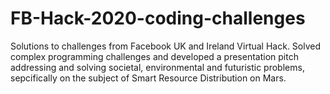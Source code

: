 # FB-Hack-2020-coding-challenges
Solutions to challenges from Facebook UK and Ireland Virtual Hack.
Solved complex programming challenges and developed a presentation pitch addressing and solving societal, environmental and futuristic problems, sepcifically on the subject of Smart Resource Distribution on Mars.
